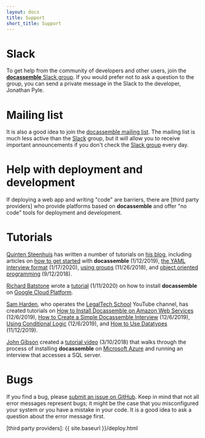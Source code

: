 ```yaml
---
layout: docs
title: Support
short_title: Support
---
```


# Slack

To get help from the community of developers and other users, join the
[**docassemble** Slack group].  If you would prefer not to ask a
question to the group, you can send a private message in the Slack to
the developer, Jonathan Pyle.

# Mailing list

It is also a good idea to join the [docassemble mailing list].  The
mailing list is much less active than the [Slack] group, but it will
allow you to receive important announcements if you don't check the
[Slack group] every day.

# Help with deployment and development

If deploying a web app and writing "code" are barriers, there are
[third party providers] who provide platforms based on **docassemble**
and offer "no code" tools for deployment and development.

# Tutorials

[Quinten Steenhuis] has written a number of tutorials on
[his blog](https://www.nonprofittechy.com/blog/),
including articles on
[how to get started](https://www.nonprofittechy.com/2019/01/12/get-started-with-docassemble/) with **docassemble** (1/12/2019),
[the YAML interview format](https://www.nonprofittechy.com/2020/01/17/understanding-docassembles-yaml-interview-format/) (1/17/2020),
[using groups](https://www.nonprofittechy.com/2018/11/26/gathering-repeated-information-working-with-docassemble-groups/) (11/26/2018),
and [object oriented programming](https://www.nonprofittechy.com/2018/09/12/object-oriented-programming-for-document-assembly-developers/) (9/12/2018).

[Richard Batstone](https://richardbatstone.github.io/about/) wrote a
[tutorial](https://richardbatstone.github.io/other/2020/01/11/DocAssembleInGCP.html)
(1/11/2020) on how to install **docassemble** on [Google Cloud Platform](https://cloud.google.com).

[Sam Harden](https://samharden.github.io/), who operates the
[LegalTech School](https://www.youtube.com/channel/UCCFR4rpeXQIv2KwcvaPwweQ]) YouTube channel,
has created tutorials on
[How to Install Docassemble on Amazon Web Services](https://law.mit.edu/pub/howtoinstalldocassembleonaws) (12/6/2019),
[How to Create a Simple Docassemble Interview](https://law.mit.edu/pub/howtocreateasimpledocassembleinterview) (12/6/2019),
[Using Conditional Logic](https://law.mit.edu/pub/usingconditionallogicindocassembleinterviews) (12/6/2019),
and [How to Use Datatypes](https://www.youtube.com/watch?v=49TiZfMkCtc) (11/12/2019).

[John Gibson](https://www.youtube.com/channel/UC8iZ3ft6Ipg4IYdQtEUtiZw)
created a [tutorial video](https://www.youtube.com/watch?v=1lfufLU5N7w) (3/10/2018)
that walks through the process of installing **docassemble** on [Microsoft Azure]
and running an interview that accesses a SQL server.

# Bugs

If you find a bug, please [submit an issue on GitHub].  Keep in mind
that not all error messages represent bugs; it might be the case that
you misconfigured your system or you have a mistake in your code.  It
is a good idea to ask a question about the error message first.

[Microsoft Azure]: https://azure.microsoft.com/
[Slack]: https://slack.com
[submit an issue on GitHub]: https://github.com/jhpyle/docassemble/issues
[docassemble mailing list]: https://mail.python.org/mm3/mailman3/lists/docassemble.python.org/
[**docassemble** Slack group]: https://join.slack.com/t/docassemble/shared_invite/enQtMjQ0Njc1NDk0NjU2LTUyOGIxMDcxYzg1NGZhNDY5NDI2ZTVkMDhlOGJlNTgzZTUwYzNhYTJiMTJmMDYzYjQ0YWNmNjFiOTE5NmQzMjc
[Slack group]: https://join.slack.com/t/docassemble/shared_invite/enQtMjQ0Njc1NDk0NjU2LTUyOGIxMDcxYzg1NGZhNDY5NDI2ZTVkMDhlOGJlNTgzZTUwYzNhYTJiMTJmMDYzYjQ0YWNmNjFiOTE5NmQzMjc
[Quinten Steenhuis]: https://www.nonprofittechy.com/blog/
[Rina Padua]: https://github.com/Rinapadua
[Greater Boston Legal Services]: https://www.gbls.org/
[Object-oriented Programming for Document Assembly Developers]: https://www.nonprofittechy.com/2018/09/12/object-oriented-programming-for-document-assembly-developers/
[third party providers]: {{ site.baseurl }}/deploy.html
